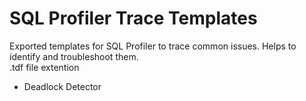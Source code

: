 # SQL Profiler Trace Templates
Exported templates for SQL Profiler to trace common issues. Helps to identify and troubleshoot them.<br>
.tdf file extention
- Deadlock Detector 
